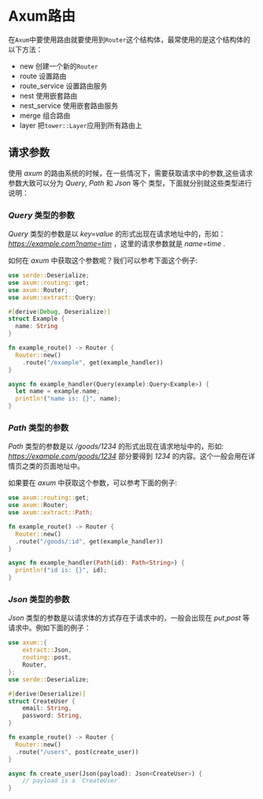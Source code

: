 # Axum路由

在`Axum`中要使用路由就要使用到`Router`这个结构体，最常使用的是这个结构体的以下方法：
* new  创建一个新的`Router`
* route  设置路由
* route_service  设置路由服务
* nest   使用嵌套路由
* nest_service   使用嵌套路由服务
* merge  组合路由
* layer  把`tower::Layer`应用到所有路由上

## 请求参数

使用 *axum* 的路由系统的时候，在一些情况下，需要获取请求中的参数,这些请求参数大致可以分为 _Query_, _Path_ 和 _Json_ 等个
类型，下面就分别就这些类型进行说明：

### *Query* 类型的参数

*Query* 类型的参数是以 *key=value* 的形式出现在请求地址中的，形如： *https://example.com?name=tim* ，这里的请求参数就是 *name=time* .

如何在 *axum* 中获取这个参数呢？我们可以参考下面这个例子:

```rust
use serde::Deserialize;
use axum::routing::get;
use axum::Router;
use axum::extract::Query;

#[derive(Debug, Deserialize)]
struct Example {
  name: String
}

fn example_route() -> Router {
  Router::new()
    .route("/example", get(example_handler))
}

async fn example_handler(Query(example):Query<Example>) {
  let name = example.name;
  println!("name is: {}", name);
}
```

### *Path* 类型的参数

*Path* 类型的参数是以 */goods/1234* 的形式出现在请求地址中的，形如: *https://example.com/goods/1234* 部分要得到 *1234* 的内容。这个一般会用在详情页之类的页面地址中。

如果要在 *axum* 中获取这个参数，可以参考下面的例子:

```rust
use axum::routing::get;
use axum::Router;
use axum::extract::Path;

fn example_route() -> Router {
  Router::new()
  .route("/goods/:id", get(example_handler))
}

async fn example_handler(Path(id): Path<String>) {
  println!("id is: {}", id);
}
```

### *Json* 类型的参数

*Json* 类型的参数是以请求体的方式存在于请求中的，一般会出现在 *put*,*post* 等请求中。例如下面的例子：

```rust
use axum::{
    extract::Json,
    routing::post,
    Router,
};
use serde::Deserialize;

#[derive(Deserialize)]
struct CreateUser {
    email: String,
    password: String,
}

fn example_route() -> Router {
  Router::new()
  .route("/users", post(create_user))
}

async fn create_user(Json(payload): Json<CreateUser>) {
    // payload is a `CreateUser`
}

```
